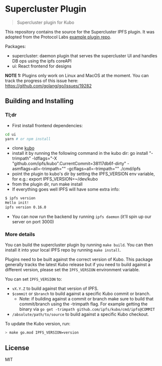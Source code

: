 # Supercluster Plugin

> Supercluster plugin for Kubo

This repository contains the source for the Supercluster IPFS plugin. It was adopted from the Protocol Labs [example plugin repo](https://github.com/ipfs/go-ipfs-example-plugin).

Packages:

* supercluster: daemon plugin that serves the supercluster UI and handles DB ops using the ipfs coreAPI
* ui: React frontend for designs

**NOTE 1:** Plugins only work on Linux and MacOS at the moment. You can track the progress of this issue here: https://github.com/golang/go/issues/19282

## Building and Installing
### Tl;dr
- First install frontend dependencies:

``` sh
cd ui
yarn # or npm install
```

- clone [kubo](https://github.com/ipfs/kubo)
- install it by running the following command in the kubo dir:
go install "-trimpath" -ldflags="-X "github.com/ipfs/kubo".CurrentCommit=38117db6f-dirty" -asmflags=all=-trimpath="" -gcflags=all=-trimpath="" ./cmd/ipfs
- point the plugin to kubo's dir by setting the IPFS_VERSION env variable, for e.g.: export IPFS_VERSION=~/dev/kubo
- from the plugin dir, run make install
- If everything goes well IPFS will have some extra info:

``` bash
$ ipfs version
Hello init!
ipfs version 0.16.0
```

- You can now run the backend by running `ipfs daemon` (it'll spin up our server on port 3000)

### More details

You can build the supercluster plugin by running `make build`. You can then install it into your local IPFS repo by running `make install`.

Plugins need to be built against the correct version of Kubo. This package generally tracks the latest Kubo release but if you need to build against a different version, please set the `IPFS_VERSION` environment variable.


You can set `IPFS_VERSION` to:

* `vX.Y.Z` to build against that version of IPFS.
* `$commit` or `$branch` to build against a specific Kubo commit or branch.
   * Note: if building against a commit or branch make sure to build that commit/branch using the -trimpath flag. For example getting the binary via `go get -trimpath github.com/ipfs/kubo/cmd/ipfs@COMMIT`
* `/absolute/path/to/source` to build against a specific Kubo checkout.

To update the Kubo version, run:

```bash
> make go.mod IPFS_VERSION=version
```

## License

MIT
